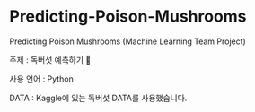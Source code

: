 # Predicting-Poison-Mushrooms
Predicting Poison Mushrooms (Machine Learning Team Project)

주제 :  독버섯 예측하기 🍄 

사용 언어 : Python

DATA : Kaggle에 있는 독버섯 DATA를 사용했습니다.
